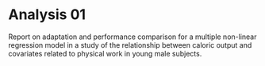 # Analysis 01
Report on adaptation and performance comparison for a multiple non-linear regression model in a study of the relationship between caloric output and covariates related to physical work in young male subjects.
